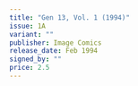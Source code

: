 ```yaml
---
title: "Gen 13, Vol. 1 (1994)"
issue: 1A
variant: ""
publisher: Image Comics
release_date: Feb 1994
signed_by: ""
price: 2.5
---
```

